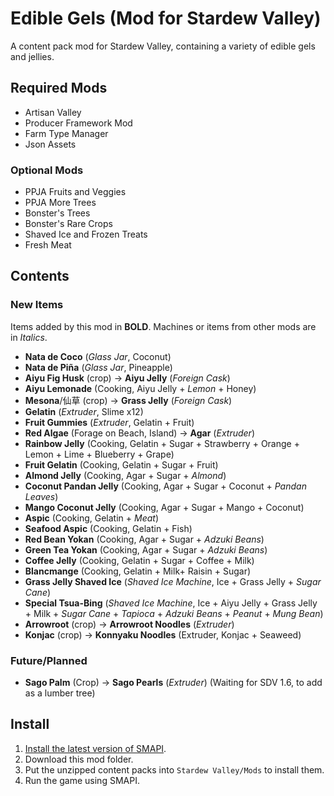 # Edible Gels (Mod for Stardew Valley)
 A content pack mod for Stardew Valley, containing a variety of edible gels and jellies.
## Required Mods
- Artisan Valley
- Producer Framework Mod
- Farm Type Manager
- Json Assets
### Optional Mods
- PPJA Fruits and Veggies
- PPJA More Trees
- Bonster's Trees
- Bonster's Rare Crops
- Shaved Ice and Frozen Treats
- Fresh Meat

## Contents
### New Items
Items added by this mod in **BOLD**. Machines or items from other mods are in *Italics*.
- **Nata de Coco** (*Glass Jar*, Coconut)
- **Nata de Piña** (*Glass Jar*, Pineapple)
- **Aiyu Fig Husk** (crop) -> **Aiyu Jelly** (*Foreign Cask*)
- **Aiyu Lemonade** (Cooking, Aiyu Jelly + *Lemon* + Honey)
- **Mesona**/仙草 (crop) -> **Grass Jelly** (*Foreign Cask*)
- **Gelatin** (*Extruder*, Slime x12)
- **Fruit Gummies** (*Extruder*, Gelatin + Fruit)
- **Red Algae** (Forage on Beach, Island) -> **Agar** (*Extruder*)
- **Rainbow Jelly** (Cooking, Gelatin + Sugar + Strawberry + Orange + Lemon + Lime + Blueberry + Grape)
- **Fruit Gelatin** (Cooking, Gelatin + Sugar + Fruit)
- **Almond Jelly** (Cooking, Agar + Sugar + *Almond*)
- **Coconut Pandan Jelly** (Cooking, Agar + Sugar + Coconut + *Pandan Leaves*)
- **Mango Coconut Jelly** (Cooking, Agar + Sugar + Mango + Coconut)
- **Aspic** (Cooking, Gelatin + *Meat*)
- **Seafood Aspic** (Cooking, Gelatin + Fish)
- **Red Bean Yokan** (Cooking, Agar + Sugar + *Adzuki Beans*)
- **Green Tea Yokan** (Cooking, Agar + Sugar + *Adzuki Beans*)
- **Coffee Jelly** (Cooking, Gelatin + Sugar + Coffee + Milk)
- **Blancmange** (Cooking, Gelatin + Milk+ Raisin + Sugar)
- **Grass Jelly Shaved Ice** (*Shaved Ice Machine*, Ice + Grass Jelly + *Sugar Cane*)
- **Special Tsua-Bing** (*Shaved Ice Machine*, Ice + Aiyu Jelly + Grass Jelly + Milk + *Sugar Cane* + *Tapioca* + *Adzuki Beans* + *Peanut* + *Mung Bean*)
- **Arrowroot** (crop) -> **Arrowroot Noodles** (*Extruder*)
- **Konjac** (crop) -> **Konnyaku Noodles** (Extruder, Konjac + Seaweed)
### Future/Planned
- **Sago Palm** (Crop) -> **Sago Pearls** (*Extruder*) (Waiting for SDV 1.6, to add as a lumber tree)
## Install
1. [Install the latest version of SMAPI](https://smapi.io/).
2. Download this mod folder.
3. Put the unzipped content packs into `Stardew Valley/Mods` to install them.
4. Run the game using SMAPI.
